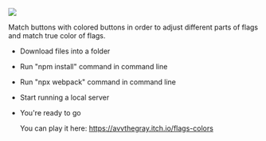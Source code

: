 ![](https://github.com/Repository_Name/GIF_Name.gif'iniz)


Match buttons with colored buttons in order to adjust different parts of flags and match true color of flags.

- Download files into a folder
- Run "npm install" command in command line
- Run "npx webpack" command in command line
- Start running a local server
- You're ready to go

  You can play it here:
  https://avvthegray.itch.io/flags-colors
